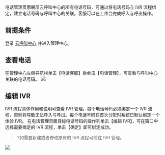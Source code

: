 电话管理页面展示云呼叫中心的所有电话号码，可通过将电话号码与 IVR 流程绑定，建立电话号码与呼叫中心的关联。客服可以在工作台完成呼入与呼出操作。

## 前提条件
登录 [云呼叫中心](https://tccc.qcloud.com/login) 并进入管理中心。

## 查看电话
在管理中心左侧导航栏单击【电话客服】后单击【电话管理】，可查看与呼叫中心关联的电话号码。
![](https://main.qcloudimg.com/raw/45383284b6927045910203b60c872857.png)
## 编辑 IVR
IVR 流程具体作用和说明可查看 IVR 管理。每个电话号码必须绑定一个 IVR 流程，否则将导致无法呼入与呼出。每个电话号码在首次分配时系统已默认绑定一个体验 IVR。
在电话管理页面目标电话号码的操作列单击【编辑 IVR】，可在窗口中选择需要绑定的 IVR 流程，单击【确定】即可绑定成功。
>?如需要新建或者修改原有的 IVR 流程可前往 IVR 管理。
>

![](https://main.qcloudimg.com/raw/80abbc118ec5e66896ab295a8df440f4.png)
